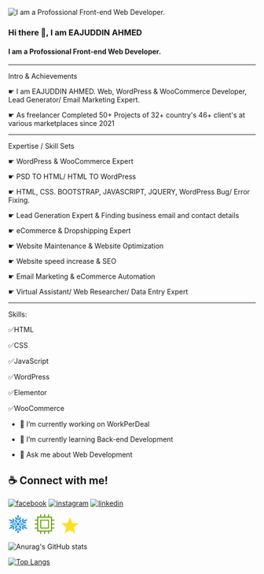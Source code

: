 ![I am a Profossional Front-end Web Developer. ](https://z-m-scontent.fjsr1-1.fna.fbcdn.net/v/t39.30808-6/314198985_113241478266183_6221244028353038325_n.jpg?stp=cp0_dst-jpg_e15_p206x206_q65&_nc_cat=107&ccb=1-7&_nc_sid=dd9801&_nc_ohc=17TkNz7XQcQAX8o7iOf&_nc_ad=z-m&_nc_cid=1112&_nc_eh=73be963a081fe97fc7ccdb6516559987&_nc_zt=23&_nc_rml=0&_nc_ht=z-m-scontent.fjsr1-1.fna&oh=00_AfDYVbJ4LfkC74CTKv6sxDsBlvM0sg6qZmlYSEQhTthJNw&oe=639B9A1F)

### Hi there 👋, I am EAJUDDIN AHMED 

#### I am a Profossional Front-end Web Developer. 

---------------------

Intro & Achievements

☛ I am EAJUDDIN AHMED. Web, WordPress & WooCommerce Developer, Lead Generator/ Email Marketing Expert. 

☛ As freelancer Completed 50+ Projects of 32+ country's 46+ client's at various marketplaces since 2021

---------------------

Expertise / Skill Sets

☛ WordPress & WooCommerce Expert

☛ PSD TO HTML/ HTML TO WordPress

☛ HTML, CSS. BOOTSTRAP, JAVASCRIPT, JQUERY, WordPress Bug/ Error Fixing.

☛ Lead Generation Expert & Finding business email and contact details

☛ eCommerce & Dropshipping Expert

☛ Website Maintenance & Website Optimization

☛ Website speed increase & SEO

☛ Email Marketing & eCommerce Automation

☛ Virtual Assistant/ Web Researcher/ Data Entry Expert

---------------------









Skills: 

✅HTML 

✅CSS 

✅JavaScript 

✅WordPress 

✅Elementor 

✅WooCommerce 

- 🔭 I’m currently working on WorkPerDeal 

- 🌱 I’m currently learning Back-end Development 

- 💬 Ask me about Web Development 

## ☕ Connect with me!

[<img src='https://camo.githubusercontent.com/2d1ffa69dd491ebeca01b2098cf8233dd09950ff5895abccd5b455ca442abc59/68747470733a2f2f696d672e736869656c64732e696f2f62616467652f46616365626f6f6b2d3138373746323f7374796c653d666f722d7468652d6261646765266c6f676f3d66616365626f6f6b266c6f676f436f6c6f723d7768697465' alt='facebook' height='40'>](https://www.facebook.com/WpEajuddin)  [<img src='https://camo.githubusercontent.com/b3d4671768bd0f9b6c8f410a25a96e0c5a4d135208d8910461e986f97e7985ab/68747470733a2f2f696d672e736869656c64732e696f2f62616467652f496e7374616772616d2d4534343035463f7374796c653d666f722d7468652d6261646765266c6f676f3d696e7374616772616d266c6f676f436f6c6f723d7768697465' alt='instagram' height='40'>](https://www.instagram.com/dev.eajuddin)   [<img src='https://camo.githubusercontent.com/a80d00f23720d0bc9f55481cfcd77ab79e141606829cf16ec43f8cacc7741e46/68747470733a2f2f696d672e736869656c64732e696f2f62616467652f4c696e6b6564496e2d3030373742353f7374796c653d666f722d7468652d6261646765266c6f676f3d6c696e6b6564696e266c6f676f436f6c6f723d7768697465' alt='linkedin' height='40'>](https://www.linkedin.com/in/eajuddin/) 

<a href='https://archiveprogram.github.com/'><img src='https://raw.githubusercontent.com/acervenky/animated-github-badges/master/assets/acbadge.gif' width='40' height='40'></a> <a href='https://docs.github.com/en/developers'><img src='https://raw.githubusercontent.com/acervenky/animated-github-badges/master/assets/devbadge.gif' width='40' height='40'></a> <a href='https://stars.github.com/'><img src='https://raw.githubusercontent.com/acervenky/animated-github-badges/master/assets/starbadge.gif' width='35' height='35'></a> 

![Anurag's GitHub stats](https://github-readme-stats.vercel.app/api?username=EAJUDDIN&show_icons=true&theme=radical)

[![Top Langs](https://github-readme-stats.vercel.app/api/top-langs/?username=EAJUDDIN&langs_count=5)](https://github.com/EAJUDDIN/github-readme-stats)















